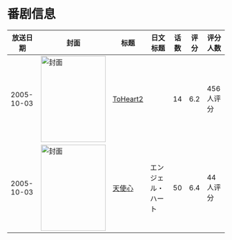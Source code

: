 # 番剧信息

|放送日期|封面|标题|日文标题|话数|评分|评分人数|
|---|---|---|---|---|---|---|
|2005-10-03|<img src="https://lain.bgm.tv/pic/cover/c/bf/4d/8758_LT7cg.jpg" alt="封面" style="width:150px;height:200px;object-fit:cover;">|[ToHeart2](https://bangumi.tv/subject/8758)||14|6.2|456人评分|
|2005-10-03|<img src="https://lain.bgm.tv/pic/cover/c/ff/ea/41883_Yta9i.jpg" alt="封面" style="width:150px;height:200px;object-fit:cover;">|[天使心](https://bangumi.tv/subject/41883)|エンジェル・ハート|50|6.4|44人评分|
